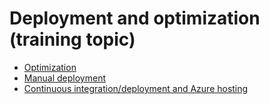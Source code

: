 # Deployment and optimization (training topic)

- [Optimization](Optimization)
- [Manual deployment](ManualDeployment)
- [Continuous integration/deployment and Azure hosting](AutomatedDeployment)
